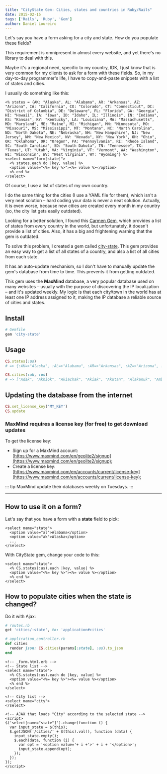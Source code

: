 ```yaml
---
title: "CityState Gem: Cities, states and countries in Ruby/Rails"
date: 2015-02-15
tags: ['Rails', 'Ruby', 'Gem']
author: Daniel Loureiro
---
```

Let's say you have a form asking for a city and state. How do you populate these fields?

This requirement is omnipresent in almost every website, and yet there's no library to deal with this.
<!-- more -->

Maybe it's a regional need, specific to my country, IDK, I just know that is very common for my clients to ask for a form with these fields. So, in my day-to-day programmer's life, I have to copy-and-paste snippets with a list of states and cities.

I usually do something like this:

```erb
<% states = {AK: "Alaska", AL: "Alabama", AR: "Arkansas", AZ: "Arizona", CA: "California", CO: "Colorado", CT: "Connecticut", DC: "District of Columbia", DE: "Delaware", FL: "Florida", GA: "Georgia", HI: "Hawaii", IA: "Iowa", ID: "Idaho", IL: "Illinois", IN: "Indiana", KS: "Kansas", KY: "Kentucky", LA: "Louisiana", MA: "Massachusetts", MD: "Maryland", ME: "Maine", MI: "Michigan", MN: "Minnesota", MO: "Missouri", MS: "Mississippi", MT: "Montana", NC: "North Carolina", ND: "North Dakota", NE: "Nebraska", NH: "New Hampshire", NJ: "New Jersey", NM: "New Mexico", NV: "Nevada", NY: "New York", OH: "Ohio", OK: "Oklahoma", OR: "Oregon", PA: "Pennsylvania", RI: "Rhode Island", SC: "South Carolina", SD: "South Dakota", TN: "Tennessee", TX: "Texas", UT: "Utah", VA: "Virginia", VT: "Vermont", WA: "Washington", WI: "Wisconsin", WV: "West Virginia", WY: "Wyoming"} %>
<select name="form[state]">
  <% states.each do |key, value| %>
  <option value="<%= key %>"><%= value %></option>
  <% end %>
</select>
```

Of course, I use a list of states of my own country.

I do the same thing for the cities (I use a YAML file for them), which isn't a very neat solution – hard coding your data is never a neat solution. Actually, it is even worse, because new cities are created every month in my country (so, the city list gets easily outdated).

Looking for a better solution, I found this [Carmen Gem](https://github.com/jim/carmen), which provides a list of states from every country in the world, but unfortunately, it doesn't provide a list of cities. Also, it has a big and frightening warning that the gem is outdated.

To solve this problem, I created a gem called [city-state](https://github.com/loureirorg/city-state). This gem provides an easy way to get a list of all states of a country, and also a list of all cities from each state.

It has an auto-update mechanism, so I don't have to manually update the gem's database from time to time. This prevents it from getting outdated.

This gem uses the **MaxMind** database, a very popular database used on many websites – usually with the purpose of discovering the IP localization – and it's updated weekly. My logic is that each city/town in the world has at least one IP address assigned to it, making the IP database a reliable source of cities and states.

## Install

```ruby
# Gemfile
gem 'city-state'
```

## Usage

```ruby
CS.states(:us)
# => {:AK=>"Alaska", :AL=>"Alabama", :AR=>"Arkansas", :AZ=>"Arizona", :CA=>"California", :CO=>"Colorado", :CT=>"Connecticut", :DC=>"District of Columbia", :DE=>"Delaware", :FL=>"Florida", :GA=>"Georgia", :HI=>"Hawaii", :IA=>"Iowa", :ID=>"Idaho", :IL=>"Illinois", :IN=>"Indiana", :KS=>"Kansas", :KY=>"Kentucky", :LA=>"Louisiana", :MA=>"Massachusetts", :MD=>"Maryland", :ME=>"Maine", :MI=>"Michigan", :MN=>"Minnesota", :MO=>"Missouri", :MS=>"Mississippi", :MT=>"Montana", :NC=>"North Carolina", :ND=>"North Dakota", :NE=>"Nebraska", :NH=>"New Hampshire", :NJ=>"New Jersey", :NM=>"New Mexico", :NV=>"Nevada", :NY=>"New York", :OH=>"Ohio", :OK=>"Oklahoma", :OR=>"Oregon", :PA=>"Pennsylvania", :RI=>"Rhode Island", :SC=>"South Carolina", :SD=>"South Dakota", :TN=>"Tennessee", :TX=>"Texas", :UT=>"Utah", :VA=>"Virginia", :VT=>"Vermont", :WA=>"Washington", :WI=>"Wisconsin", :WV=>"West Virginia", :WY=>"Wyoming"}

CS.cities(:ak, :us)
# => ["Adak", "Akhiok", "Akiachak", "Akiak", "Akutan", "Alakanuk", "Ambler", "Anchor Point", "Anchorage", "Angoon", "Atqasuk", "Barrow", "Bell Island Hot Springs", "Bethel", "Big Lake", "Buckland", "Chefornak", "Chevak", "Chicken", "Chugiak", "Coffman Cove", "Cooper Landing", "Copper Center", "Cordova", "Craig", "Deltana", "Dillingham", "Douglas", "Dutch Harbor", "Eagle River", "Eielson Air Force Base", "Fairbanks", "Fairbanks North Star Borough", "Fort Greely", "Fort Richardson", "Galena", "Girdwood", "Goodnews Bay", "Haines", "Homer", "Hooper Bay", "Juneau", "Kake", "Kaktovik", "Kalskag", "Kenai", "Ketchikan", "Kiana", "King Cove", "King Salmon", "Kipnuk", "Klawock", "Kodiak", "Kongiganak", "Kotlik", "Koyuk", "Kwethluk", "Levelock", "Manokotak", "May Creek", "Mekoryuk", "Metlakatla", "Mountain Village", "Nabesna", "Naknek", "Nazan Village", "Nenana", "New Stuyahok", "Nikiski", "Ninilchik", "Noatak", "Nome", "Nondalton", "Noorvik", "North Pole", "Northway", "Old Kotzebue", "Palmer", "Pedro Bay", "Petersburg", "Pilot Station", "Point Hope", "Point Lay", "Prudhoe Bay", "Russian Mission", "Sand Point", "Scammon Bay", "Selawik", "Seward", "Shungnak", "Sitka", "Skaguay", "Soldotna", "Stebbins", "Sterling", "Sutton", "Talkeetna", "Teller", "Thorne Bay", "Togiak", "Tok", "Toksook Bay", "Tuntutuliak", "Two Rivers", "Unalakleet", "Unalaska", "Valdez", "Wainwright", "Wasilla"]
```

## Updating the database from the internet

```ruby
CS.set_license_key('MY_KEY')
CS.update
```

### MaxMind requires a license key (for free) to get download updates

To get the license key:
- Sign up for a MaxMind account: [https://www.maxmind.com/en/geolite2/signup](https://www.maxmind.com/en/geolite2/signup);
- Create a license key: [https://www.maxmind.com/en/accounts/current/license-key](https://www.maxmind.com/en/accounts/current/license-key);

::: tip
MaxMind update their databases weekly on Tuesdays.
:::

---

## How to use it on a form?

Let's say that you have a form with a **state** field to pick:

```erb
<select name="state">
  <option value="al">Alabama</option>
  <option value="ak">Alaska</option>
  ...
</select>
```

With CityState gem, change your code to this:

```erb
<select name="state">
  <% CS.states(:us).each |key, value| %>
  <option value="<%= key %>"><%= value %></option>
  <% end %>
</select>
```

## How to populate cities when the state is changed?

Do it with Ajax:

```ruby
# routes.rb
get 'cities/:state', to: 'application#cities'
```

```ruby
# application_controller.rb
def cities
  render json: CS.cities(params[:state], :us).to_json
end
```

```erb
<!-- _form.html.erb -->
<!-- State list -->
<select name="state">
  <% CS.states(:us).each do |key, value| %>
  <option value="<%= key %>"><%= value %></option>
  <% end %>
</select>

<!-- City list -->
<select name="city">
</select>

<!-- AJAX that loads "City" according to the selected state -->
<script>
$('select[name="state"]').change(function () {
  var input_state = $(this);
  $.getJSON('/cities/' + $(this).val(), function (data) {
    input_state.empty();
    $.each(data, function (i) {
      var opt = '<option value='+ i +'>' + i + '</option>';
      input_state.append(opt);
    });
  });
});
</script>
```
